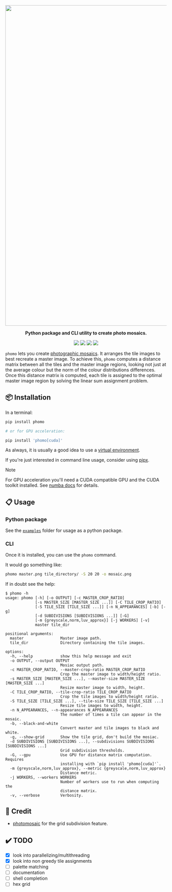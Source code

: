 <p align="center"><img src="https://i.imgur.com/rMze8u5.png" width="1000"></p>
<p align="center"><b>Python package and CLI utility to create photo mosaics.</b></p>

<p align="center">
  <a href="https://github.com/loiccoyle/phomo/actions"><img src="https://github.com/loiccoyle/phomo/actions/workflows/ci.yml/badge.svg"></a>
  <a href="https://pypi.org/project/phomo/"><img src="https://img.shields.io/pypi/v/phomo"></a>
  <a href="./LICENSE.md"><img src="https://img.shields.io/badge/license-MIT-blue.svg"></a>
  <img src="https://img.shields.io/badge/platform-linux%20%7C%20macOS%20%7C%20windows-informational">
</p>

`phomo` lets you create [photographic mosaics](https://en.wikipedia.org/wiki/Photographic_mosaic).
It arranges the tile images to best recreate a master image. To achieve this, `phomo` computes a distance matrix between all the tiles and the master image regions, looking not just at the average colour but the norm of the colour distributions differences.
Once this distance matrix is computed, each tile is assigned to the optimal master image region by solving the linear sum assignment problem.

## 📦 Installation

In a terminal:

```sh
pip install phomo

# or for GPU acceleration:

pip install 'phomo[cuda]'
```

As always, it is usually a good idea to use a [virtual environment](https://docs.python.org/3/library/venv.html).

If you're just interested in command line usage, consider using [pipx](https://pypa.github.io/pipx/).

> [!NOTE]
> For GPU acceleration you'll need a CUDA compatible GPU and the CUDA toolkit installed. See [numba docs](https://numba.readthedocs.io/en/stable/cuda/overview.html#requirements) for details.

## 📋 Usage

### Python package

See the [`examples`](./examples) folder for usage as a python package.

### CLI

Once it is installed, you can use the `phomo` command.

It would go something like:

```sh
phomo master.png tile_directory/ -S 20 20 -o mosaic.png
```

If in doubt see the help:

<!-- help start -->

```console
$ phomo -h
usage: phomo [-h] [-o OUTPUT] [-c MASTER_CROP_RATIO]
             [-s MASTER_SIZE [MASTER_SIZE ...]] [-C TILE_CROP_RATIO]
             [-S TILE_SIZE [TILE_SIZE ...]] [-n N_APPEARANCES] [-b] [-g]
             [-d SUBDIVISIONS [SUBDIVISIONS ...]] [-G]
             [-m {greyscale,norm,luv_approx}] [-j WORKERS] [-v]
             master tile_dir

positional arguments:
  master                Master image path.
  tile_dir              Directory containing the tile images.

options:
  -h, --help            show this help message and exit
  -o OUTPUT, --output OUTPUT
                        Mosiac output path.
  -c MASTER_CROP_RATIO, --master-crop-ratio MASTER_CROP_RATIO
                        Crop the master image to width/height ratio.
  -s MASTER_SIZE [MASTER_SIZE ...], --master-size MASTER_SIZE [MASTER_SIZE ...]
                        Resize master image to width, height.
  -C TILE_CROP_RATIO, --tile-crop-ratio TILE_CROP_RATIO
                        Crop the tile images to width/height ratio.
  -S TILE_SIZE [TILE_SIZE ...], --tile-size TILE_SIZE [TILE_SIZE ...]
                        Resize tile images to width, height.
  -n N_APPEARANCES, --n-appearances N_APPEARANCES
                        The number of times a tile can appear in the mosaic.
  -b, --black-and-white
                        Convert master and tile images to black and white.
  -g, --show-grid       Show the tile grid, don't build the mosiac.
  -d SUBDIVISIONS [SUBDIVISIONS ...], --subdivisions SUBDIVISIONS [SUBDIVISIONS ...]
                        Grid subdivision thresholds.
  -G, --gpu             Use GPU for distance matrix computation. Requires
                        installing with `pip install 'phomo[cuda]'`.
  -m {greyscale,norm,luv_approx}, --metric {greyscale,norm,luv_approx}
                        Distance metric.
  -j WORKERS, --workers WORKERS
                        Number of workers use to run when computing the
                        distance matrix.
  -v, --verbose         Verbosity.
```

<!-- help end -->

## 🤩 Credit

- [photomosaic](https://pypi.org/project/photomosaic/) for the grid subdivision feature.

## ✔️ TODO

- [x] look into parallelizing/multithreading
- [x] look into non greedy tile assignments
- [ ] palette matching
- [ ] documentation
- [ ] shell completion
- [ ] hex grid
